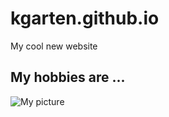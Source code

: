 # kgarten.github.io
My cool new website

## My hobbies are ...

![My picture](http://kaikunze.de/img/beyondvr2.jpg)


